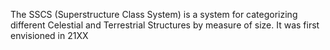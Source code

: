 The SSCS (Superstructure Class System) is a system for categorizing different Celestial and Terrestrial Structures by measure of size.
It was first envisioned in 21XX
